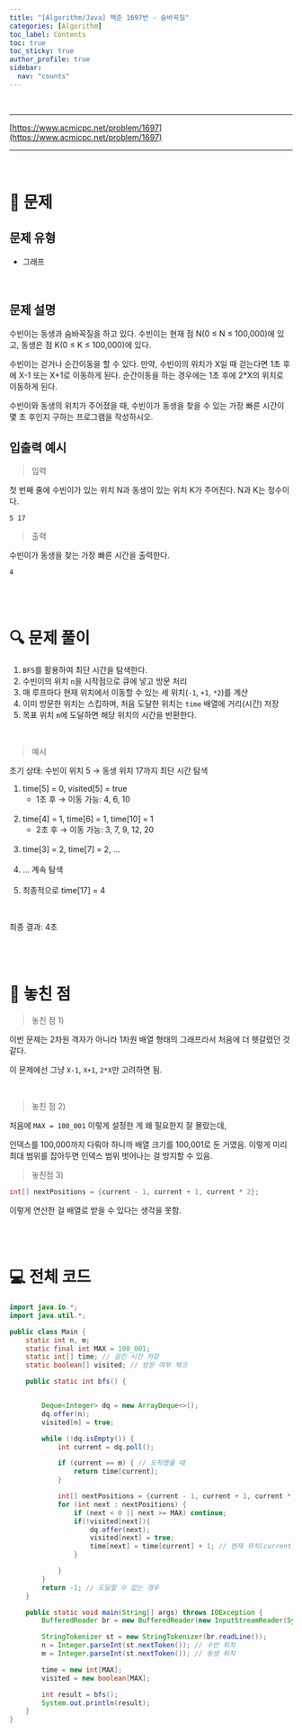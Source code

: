 ```yaml
---
title: "[Algorithm/Java] 백준 1697번 - 숨바꼭질"
categories: [Algorithm]
toc_label: Contents
toc: true
toc_sticky: true
author_profile: true
sidebar:
  nav: "counts"
---
```


<br>

---

[https://www.acmicpc.net/problem/1697](https://www.acmicpc.net/problem/1697)

---

<br>

# 📌 문제

## 문제 유형

- 그래프

<br>

## 문제 설명

수빈이는 동생과 숨바꼭질을 하고 있다. 수빈이는 현재 점 N(0 ≤ N ≤ 100,000)에 있고, 동생은 점 K(0 ≤ K ≤ 100,000)에 있다.

수빈이는 걷거나 순간이동을 할 수 있다. 만약, 수빈이의 위치가 X일 때 걷는다면 1초 후에 X-1 또는 X+1로 이동하게 된다. 순간이동을 하는 경우에는 1초 후에 2\*X의 위치로 이동하게 된다.

수빈이와 동생의 위치가 주어졌을 때, 수빈이가 동생을 찾을 수 있는 가장 빠른 시간이 몇 초 후인지 구하는 프로그램을 작성하시오.
<br>

## 입출력 예시

> 입력

첫 번째 줄에 수빈이가 있는 위치 N과 동생이 있는 위치 K가 주어진다. N과 K는 정수이다.

```
5 17
```

> 출력

수빈이가 동생을 찾는 가장 빠른 시간을 출력한다.

```
4
```

<br><br>

# 🔍 문제 풀이

1. `BFS`를 활용하여 최단 시간을 탐색한다.
2. 수빈이의 위치 `n`을 시작점으로 큐에 넣고 방문 처리
3. 매 루프마다 현재 위치에서 이동할 수 있는 세 위치(`-1`, `+1`, `*2`)를 계산
4. 이미 방문한 위치는 스킵하며, 처음 도달한 위치는 `time` 배열에 거리(시간) 저장
5. 목표 위치 `m`에 도달하면 해당 위치의 시간을 반환한다.

<br>

> 예시

초기 상태: 수빈이 위치 5 → 동생 위치 17까지 최단 시간 탐색

1. time[5] = 0, visited[5] = true
   - 1초 후 → 이동 가능: 4, 6, 10<br><br>
2. time[4] = 1, time[6] = 1, time[10] = 1
   - 2초 후 → 이동 가능: 3, 7, 9, 12, 20<br><br>
3. time[3] = 2, time[7] = 2, …<br><br>
4. ... 계속 탐색<br><br>
5. 최종적으로 time[17] = 4

<br>

최종 결과: 4초

<br><br>

# 💭 놓친 점

> 놓친 점 1)

이번 문제는 2차원 격자가 아니라 1차원 배열 형태의 그래프라서 처음에 더 헷갈렸던 것 같다.

이 문제에선 그냥 `X-1`, `X+1`, `2*X`만 고려하면 됨.

<br>

> 놓친 점 2)

처음에 `MAX = 100_001` 이렇게 설정한 게 왜 필요한지 잘 몰랐는데,

인덱스를 100,000까지 다뤄야 하니까 배열 크기를 100,001로 둔 거였음. 이렇게 미리 최대 범위를 잡아두면 인덱스 범위 벗어나는 걸 방지할 수 있음.

> 놓친점 3)

```java
int[] nextPositions = {current - 1, current + 1, current * 2};
```

이렇게 연산한 걸 배열로 받을 수 있다는 생각을 못함.

<br><br>

# 💻 전체 코드

```java
import java.io.*;
import java.util.*;

public class Main {
    static int n, m;
    static final int MAX = 100_001;
    static int[] time; // 걸린 시간 저장
    static boolean[] visited; // 방문 여부 체크

    public static int bfs() {


        Deque<Integer> dq = new ArrayDeque<>();
        dq.offer(n);
        visited[n] = true;

        while (!dq.isEmpty()) {
            int current = dq.poll();

            if (current == m) { // 도착했을 때
                return time[current];
            }

            int[] nextPositions = {current - 1, current + 1, current * 2};
            for (int next : nextPositions) {
                if (next < 0 || next >= MAX) continue;
                if(!visited[next]){
                    dq.offer(next);
                    visited[next] = true;
                    time[next] = time[current] + 1; // 현재 위치(current)까지 걸린 시간에 +1초를 더해, 다음 위치(next)의 시간을 저장
                }

            }
        }
        return -1; // 도달할 수 없는 경우
    }

    public static void main(String[] args) throws IOException {
        BufferedReader br = new BufferedReader(new InputStreamReader(System.in));

        StringTokenizer st = new StringTokenizer(br.readLine());
        n = Integer.parseInt(st.nextToken()); // 수빈 위치
        m = Integer.parseInt(st.nextToken()); // 동생 위치

        time = new int[MAX];
        visited = new boolean[MAX];

        int result = bfs();
        System.out.println(result);
    }
}
```

<br>
